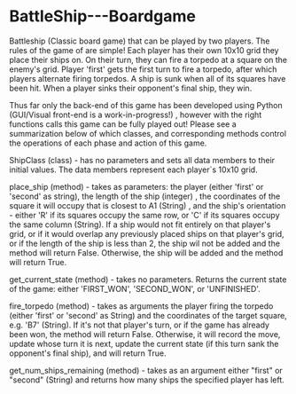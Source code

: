 # BattleShip---Boardgame 
Battleship (Classic board game) that can be played by two players. The rules of the game of are simple! Each player has their own 10x10 grid they place their ships on. On their turn, they can fire a torpedo at a square on the enemy's grid. Player 'first' gets the first turn to fire a torpedo, after which players alternate firing torpedos. A ship is sunk when all of its squares have been hit. When a player sinks their opponent's final ship, they win.

Thus far only the back-end of this game has been developed using Python (GUI/Visual front-end is a work-in-progress!) , however with the right functions calls this game can be fully played out! Please see a summarization below of which classes, and corresponding methods control the operations of each phase and action of this game. 

ShipClass (class) - has no parameters and sets all data members to their initial values. The data members represent each player`s 10x10 grid.

  place_ship (method) - takes as parameters: the player (either 'first' or 'second' as string), the length of the ship (integer) , the coordinates of the square it will   occupy that is closest to A1 (String) , and the ship's orientation - either 'R' if its squares occupy the same row, or 'C' if its squares occupy the same column         (String). If a ship would not fit entirely on that player's grid, or if it would overlap any previously placed ships on that player's grid, or if the length of the       ship is less than 2, the ship wil not be added and the method will return False. Otherwise, the ship will be added and the method will return True.
  
  get_current_state (method) - takes no parameters. Returns the current state of the game: either 'FIRST_WON', 'SECOND_WON', or 'UNFINISHED'.
  
  fire_torpedo (method) - takes as arguments the player firing the torpedo (either 'first' or 'second' as String) and the coordinates of the target square, e.g. 'B7'       (String). If it's not that player's turn, or if the game has already been won, the method will return False. Otherwise, it will record the move, update whose turn it     is next, update the current state (if this turn sank the opponent's final ship), and will return True.
  
  get_num_ships_remaining (method) -  takes as an argument either "first" or "second" (String) and returns how many ships the specified player has left.
  


